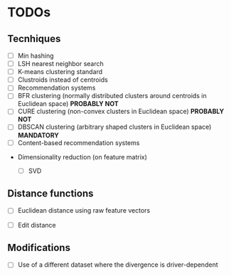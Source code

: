 # TODOs

## Tecnhiques

- [ ] Min hashing
- [ ] LSH nearest neighbor search
- [ ] K-means clustering standard
- [ ] Clustroids instead of centroids
- [ ] Recommendation systems
- [ ] BFR clustering (normally distributed clusters around centroids in Euclidean space) **PROBABLY NOT**
- [ ] CURE clustering (non-convex clusters in Euclidean space) **PROBABLY NOT**
- [ ] DBSCAN clustering (arbitrary shaped clusters in Euclidean space) **MANDATORY**
- [ ] Content-based recommendation systems
- Dimensionality reduction (on feature matrix)
  - [ ] SVD


## Distance functions

- [ ] Euclidean distance using raw feature vectors
- [ ] Edit distance


## Modifications

- [ ] Use of a different dataset where the divergence is driver-dependent